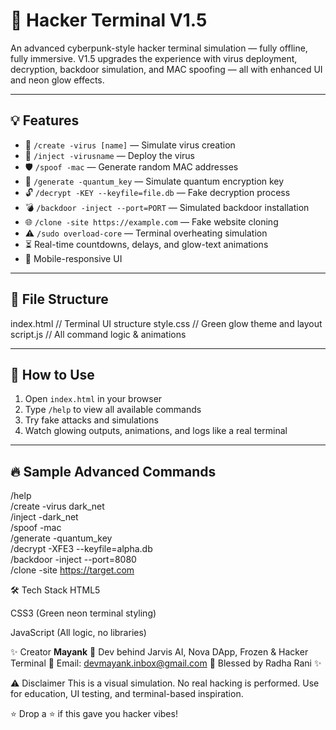 # 🧠 Hacker Terminal V1.5

An advanced cyberpunk-style hacker terminal simulation — fully offline, fully immersive. V1.5 upgrades the experience with virus deployment, decryption, backdoor simulation, and MAC spoofing — all with enhanced UI and neon glow effects.

---

## 💡 Features

- 🦠 `/create -virus [name]` — Simulate virus creation
- 💉 `/inject -virusname` — Deploy the virus
- 🛡️ `/spoof -mac` — Generate random MAC addresses
- 🔐 `/generate -quantum_key` — Simulate quantum encryption key
- 🔓 `/decrypt -KEY --keyfile=file.db` — Fake decryption process
- 💣 `/backdoor -inject --port=PORT` — Simulated backdoor installation
- 🌐 `/clone -site https://example.com` — Fake website cloning
- ⚠️ `/sudo overload-core` — Terminal overheating simulation
- ⏳ Real-time countdowns, delays, and glow-text animations
- 📱 Mobile-responsive UI

---

## 📁 File Structure

index.html // Terminal UI structure
style.css // Green glow theme and layout
script.js // All command logic & animations

---

## 🚀 How to Use

1. Open `index.html` in your browser  
2. Type `/help` to view all available commands  
3. Try fake attacks and simulations  
4. Watch glowing outputs, animations, and logs like a real terminal

---

## 🔥 Sample Advanced Commands


/help  
/create -virus dark_net  
/inject -dark_net  
/spoof -mac  
/generate -quantum_key  
/decrypt -XFE3 --keyfile=alpha.db  
/backdoor -inject --port=8080  
/clone -site https://target.com 

🛠 Tech Stack
HTML5

CSS3 (Green neon terminal styling)

JavaScript (All logic, no libraries)

✨ Creator
**Mayank**
🧠 Dev behind Jarvis AI, Nova DApp, Frozen & Hacker Terminal
📧 Email: devmayank.inbox@gmail.com
🌼 Blessed by Radha Rani ✨

⚠️ Disclaimer
This is a visual simulation. No real hacking is performed.
Use for education, UI testing, and terminal-based inspiration.

⭐ Drop a ⭐ if this gave you hacker vibes!

